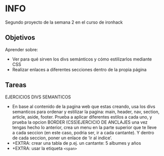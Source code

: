 # INFO

Segundo proyecto de la semana 2 en el curso de ironhack 

## Objetivos

Aprender sobre:
- Ver para qué sirven los divs semánticos y cómo estilizarlos mediante CSS
- Realizar enlaces a diferentes secciones dentro de la propia página


## Tareas

EJERCICIOS DIVS SEMANTICOS
- En base al contenido de la pagina web que estas creando, usa los divs semanticos para ordenar y estilizar la pagina: main, header, nav, section, article, aside, footer. Prueba a aplicar diferentes estilos a cada uno, y prueba la opcion BORDER (CSS)EJERCICIO DE ANCLAJES
una vez tengas hecho lo anterior, crea un menu en la parte superior que te lleve a cada seccion (en este caso, podria ser, ir a cada cantante). Y dentro de cada seccion, poner un enlace de ‘ir al indice’.
- +EXTRA: crear una tabla de p.ej. un cantante: 5 albumes y años
- +EXTRA: usar la etiqueta `<span>`
